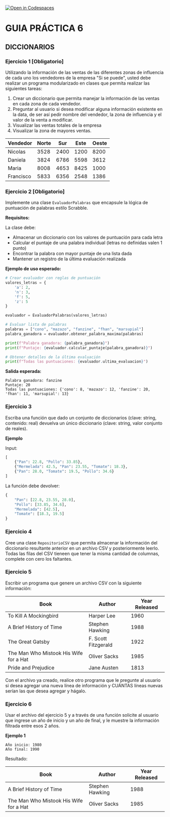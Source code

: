 [![Open in Codespaces](https://classroom.github.com/assets/launch-codespace-2972f46106e565e64193e422d61a12cf1da4916b45550586e14ef0a7c637dd04.svg)](https://classroom.github.com/open-in-codespaces?assignment_repo_id=20412720)
# GUIA PRÁCTICA 6

## DICCIONARIOS

### Ejercicio 1 [Obligatorio]

Utilizando la información de las ventas de las diferentes zonas de influencia de cada uno los vendedores de la empresa "Si se puede", usted debe realizar un programa modularizado en clases que permita realizar las siguientes tareas:

1. Crear un diccionario que permita manejar la información de las ventas en cada zona de cada vendedor.
2. Preguntar al usuario si desea modificar alguna información existente en la data, de ser así pedir nombre del vendedor, la zona de influencia y el valor de la venta a modificar.
3. Visualizar las ventas totales de la empresa
4. Visualizar la zona de mayores ventas.

Vendedor  | Norte | Sur  | Este | Oeste
--------- | ----- | ---- | ---- | -----
Nicolas   | 3528  | 2400 | 1200 | 8200
Daniela   | 3824  | 6786 | 5598 | 3612
Maria     | 8008  | 4653 | 8425 | 1000
Francisco | 5833  | 6356 | 2548 | 1386

### Ejercicio 2 [Obligatorio]

Implemente una clase `EvaluadorPalabras` que encapsule la lógica de puntuación de palabras estilo Scrabble.

**Requisitos:**

La clase debe:

- Almacenar un diccionario con los valores de puntuación para cada letra
- Calcular el puntaje de una palabra individual (letras no definidas valen 1 punto)
- Encontrar la palabra con mayor puntaje de una lista dada
- Mantener un registro de la última evaluación realizada

**Ejemplo de uso esperado:**

```python
# Crear evaluador con reglas de puntuación
valores_letras = {
    'a': 2,
    'n': 3,
    'f': 5,
    'z': 5
}

evaluador = EvaluadorPalabras(valores_letras)

# Evaluar lista de palabras
palabras = ["cono", "mazazo", "fanzine", "fhan", "marsupial"]
palabra_ganadora = evaluador.obtener_palabra_maxima(palabras)

print(f"Palabra ganadora: {palabra_ganadora}")
print(f"Puntaje: {evaluador.calcular_puntaje(palabra_ganadora)}")

# Obtener detalles de la última evaluación
print(f"Todas las puntuaciones: {evaluador.ultima_evaluacion}")
```

**Salida esperada:**

```
Palabra ganadora: fanzine
Puntaje: 20
Todas las puntuaciones: {'cono': 8, 'mazazo': 12, 'fanzine': 20, 'fhan': 11, 'marsupial': 13}
```

### Ejercicio 3

Escriba una función que dado un conjunto de diccionarios (clave: string, contenido: real) devuelva un único diccionario (clave: string, valor conjunto de reales).

**Ejemplo**

Input:

```python
[
    {"Pan": 22.8, "Pollo": 33.85},
    {"Mermelada": 42.5, "Pan": 23.55, "Tomate": 18.3},
    {"Pan": 28.0, "Tomate": 19.5, "Pollo": 34.6}
]
```

La función debe devolver:

```python
{
    "Pan": [22.8, 23.55, 28.0],
    "Pollo": [33.85, 34.6],
    "Mermelada": [42.5],
    "Tomate": [18.3, 19.5]
}
```

### Ejercicio 4

Cree una clase `RepositorioCSV` que permita almacenar la información del diccionario resultante anterior en un archivo CSV y posteriormente leerlo. Todas las filas del CSV tieneen que tener la misma cantidad de columnas, complete con cero los faltantes.

### Ejercicio 5

Escribir un programa que genere un archivo CSV con la siguiente información:

Book                                   | Author              | Year Released
-------------------------------------- | ------------------- | -------------
To Kill A Mockingbird                  | Harper Lee          | 1960
A Brief History of Time                | Stephen Hawking     | 1988
The Great Gatsby                       | F. Scott Fitzgerald | 1922
The Man Who Mistook His Wife for a Hat | Oliver Sacks        | 1985
Pride and Prejudice                    | Jane Austen         | 1813

Con el archivo ya creado, realice otro programa que le pregunte al usuario si desea agregar una nueva línea de información y CUÁNTAS líneas nuevas serían las que desea agregar y hágalo.

### Ejercicio 6

Usar el archivo del ejercicio 5 y a través de una función solicite al usuario que ingrese un año de inicio y un año de final, y le muestre la información filtrada entre esos 2 años.

**Ejemplo 1**

```
Año inicio: 1980
Año final: 1990
```

Resultado:

Book                                   | Author              | Year Released
-------------------------------------- | ------------------- | -------------
A Brief History of Time                | Stephen Hawking     | 1988
The Man Who Mistook His Wife for a Hat | Oliver Sacks        | 1985
